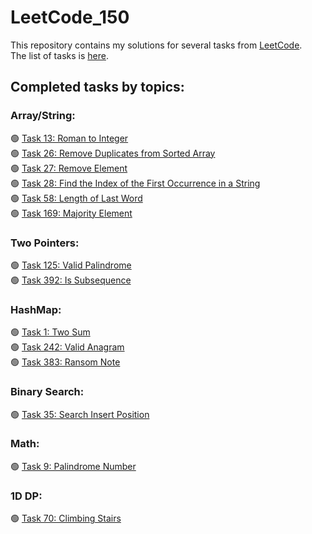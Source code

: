 # LeetCode_150
This repository contains my solutions for several tasks from [LeetCode](https://leetcode.com/).  
The list of tasks is [here](https://leetcode.com/studyplan/top-interview-150/).  

## Completed tasks by topics:
### Array/String:  
🟢 [Task 13: Roman to Integer](https://leetcode.com/problems/roman-to-integer/)  
🟢 [Task 26: Remove Duplicates from Sorted Array](https://leetcode.com/problems/remove-duplicates-from-sorted-array/description/)  
🟢 [Task 27: Remove Element](https://leetcode.com/problems/remove-element/)  
🟢 [Task 28: Find the Index of the First Occurrence in a String  ](https://leetcode.com/problems/find-the-index-of-the-first-occurrence-in-a-string/)  
🟢 [Task 58: Length of Last Word](https://leetcode.com/problems/length-of-last-word/)  
🟢 [Task 169: Majority Element](https://leetcode.com/problems/majority-element/)  
### Two Pointers:  
🟢 [Task 125: Valid Palindrome](https://leetcode.com/problems/valid-palindrome/)  
🟢 [Task 392: Is Subsequence](https://leetcode.com/problems/is-subsequence/)  
### HashMap:  
🟢 [Task 1: Two Sum](https://leetcode.com/problems/two-sum/)  
🟢 [Task 242: Valid Anagram](https://leetcode.com/problems/valid-anagram/)  
🟢 [Task 383: Ransom Note](https://leetcode.com/problems/ransom-note/)
### Binary Search:  
🟢 [Task 35: Search Insert Position](https://leetcode.com/problems/search-insert-position/)
### Math: 
🟢 [Task 9: Palindrome Number](https://leetcode.com/problems/palindrome-number/)
### 1D DP: 
🟢 [Task 70: Climbing Stairs](https://leetcode.com/problems/climbing-stairs/)
